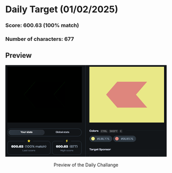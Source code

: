 # **Daily Target (01/02/2025)**

  

### Score: 600.63 (100% match)
### Number of characters: 677

## Preview

<div style="text-align: center;">

![Target Preview](target.png)

<p>Preview of the Daily Challange</p>

</div>

